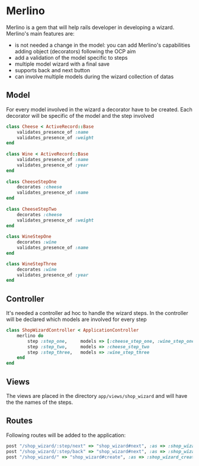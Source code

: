 # Merlino
Merlino is a gem that will help rails developer in developing a wizard. Merlino's main features are:

* is not needed a change in the model: you can add Merlino's capabilities adding object (decorators) following the OCP aim
* add a validation of the model specific to steps
* multiple model wizard with a final save
* supports back and next button
* can involve multiple models during the wizard collection of datas
  
## Model
For every model involved in the wizard a decorator have to be created. Each decorator will be specific of the model and the step involved

```ruby
class Cheese < ActiveRecord::Base
	validates_presence_of :name
	validates_presence_of :weight
end
	
class Wine < ActiveRecord::Base
	validates_presence_of :name
	validates_presence_of :year
end
	
class CheeseStepOne
	decorates :cheese
	validates_presence_of :name
end
	
class CheeseStepTwo
	decorates :cheese
	validates_presence_of :weight
end
	
class WineStepOne
	decorates :wine
	validates_presence_of :name		
end

class WineStepThree
	decorates :wine
	validates_presence_of :year		
end
```

## Controller
It's needed a controller ad hoc to handle the wizard steps. In the controller will be declared which models are involved for every step

```ruby
class ShopWizardController < ApplicationController
	merlino do
		step :step_one,		models => [:cheese_step_one, :wine_step_one]
		step :step_two,		models => :cheese_step_two
		step :step_three,	models => :wine_step_three
	end
end
```

## Views
The views are placed in the directory ```app/views/shop_wizard``` and will have the the names of the steps.

## Routes
Following routes will be added to the application:

```ruby
post "/shop_wizard/:step/next" => "shop_wizard#next", :as => :shop_wizard_next
post "/shop_wizard/:step/back" => "shop_wizard#next", :as => :shop_wizard_back
post "/shop_wizard/" => "shop_wizard#create", :as => :shop_wizard_create
```